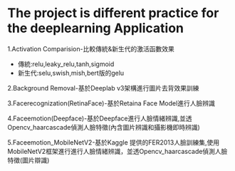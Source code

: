 # The project is different practice for the deeplearning Application

1.Activation Comparision-比較傳統&新生代的激活函數效果
* 傳統:relu,leaky_relu,tanh,sigmoid
* 新生代:selu,swish,mish,bert版的gelu

2.Background Removal-基於Deeplab v3架構進行圖片去背效果訓練

3.Facerecognization(RetinaFace)-基於Retaina Face Model進行人臉辨識

4.Faceemotion(Deepface)-基於Deepface進行人臉情緒辨識,並透Opencv_haarcascade偵測人臉特徵(內含圖片辨識和攝影機即時辨識)

5.Faceemotion_MobileNetV2-基於Kaggle 提供的FER2013人臉訓練集,使用MobileNetV2框架進行進行人臉情緒辨識，並透Opencv_haarcascade偵測人臉特徵(圖片辯識)
